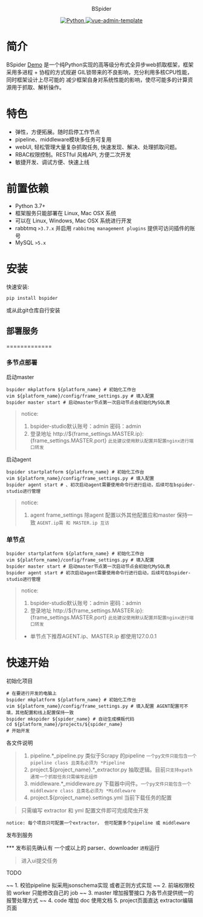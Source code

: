 <p align="center">
    BSpider
</p>
<p align="center">
  <a href="https://github.com/python">
    <img src="https://img.shields.io/badge/Python-3.7.4-brightgreen.svg" alt="Python">
  </a>
  <a href="https://github.com/PanJiaChen/vue-admin-template">
    <img src="https://img.shields.io/badge/vue--admin--template-4.0+-brightgreen.svg" alt="vue-admin-template">
  </a>
</p>

简介
========

BSpider [Demo](http://bspider-demo.baishanglin.top/)
是一个纯Python实现的高等级分布式全异步web抓取框架，框架采用多进程 + 
协程的方式规避 GIL锁带来的不良影响，充分利用多核CPU性能，同时框架设计上尽可能的
减少框架自身对系统性能的影响，使尽可能多的计算资源用于抓取、解析操作。

特色
========
* 弹性，方便拓展。随时启停工作节点
* pipeline、middleware模块多任务可复用
* webUI, 轻松管理大量复杂抓取任务, 快速发现、解决、处理抓取问题。
* RBAC权限控制。RESTful 风格API, 方便二次开发
* 敏捷开发、调试方便、快速上线

前置依赖
============

* Python 3.7+
* 框架服务只能部署在 Linux, Mac OSX 系统
* 可以在 Linux, Windows, Mac OSX 系统进行开发
* rabbtmq `>3.7.x` 并启用 `rabbitmq management plugins` 提供可访问插件的账号
* MySQL `>5.x`

安装
=======

快速安装:

    pip install bspider

或从此git仓库自行安装

## 部署服务
=============
### 多节点部署
启动master
```shell script
bspider mkplatform ${platform_name} # 初始化工作台
vim ${platform_name}/config/frame_settings.py # 填入配置
bspider master start # 启动master节点第一次启动节点会初始化MySQL表
```
> notice:
> 1. bspider-studio默认账号：admin 密码：admin
> 2. 登录地址 http://${frame_settings.MASTER.ip}:{frame_settings.MASTER.port} `此处建议使用默认配置并配置nginx进行端口转发`

启动agent
```shell script
bspider startplatform ${platform_name} # 初始化工作台
vim ${platform_name}/config/frame_settings.py # 填入配置
bspider agent start # 、初次启动agent需要使用命令行进行启动，后续可在bspider-studio进行管理
```
> notice:
> 1. agent frame_settings 除agent 配置以外其他配置应和master 保持一致 `AGENT.ip需 和 MASTER.ip 互访`

### 单节点
```shell script
bspider startplatform ${platform_name} # 初始化工作台
vim ${platform_name}/config/frame_settings.py # 填入配置
bspider master start # 启动master节点第一次启动节点会初始化MySQL表
bspider agent start # 初次启动agent需要使用命令行进行启动，后续可在bspider-studio进行管理
```
> notice:
> 1. bspider-studio默认账号：admin 密码：admin
> 2. 登录地址 http://${frame_settings.MASTER.ip}:{frame_settings.MASTER.port} `此处建议使用默认配置并配置nginx进行端口转发`
> * 单节点下推荐AGENT.ip、MASTER.ip 都使用127.0.0.1

快速开始
========
初始化项目
```shell script
# 在要进行开发的电脑上
bspider mkplatform ${platform_name} # 初始化工作台
vim ${platform_name}/config/frame_settings.py # 填入配置 AGENT配置可不填，其他配置和线上配置保持一致
bspider mkspider ${spider_name} # 自动生成模板代码
cd ${platform_name}/projects/${spider_name}
# 开始开发
```
各文件说明
> 1. pipeline.*_pipeline.py 类似于Scrapy 的pipeline `一个py文件只能包含一个pipeline class 且类名必须为 *Pipeline`
> 2. project.${project_name}.*_extractor.py 抽取逻辑。目前`只支持xpath 通常一个抓取任务只需编写此组件`
> 3. middleware.*_middleware.py 下载器中间件。`一个py文件只能包含一个middleware class 且类名必须为 *Middleware`
> 4. project.${project_name}.settings.yml 当前下载任务的配置

> 只需编写 extractor 和 yml 配置文件即可完成爬虫开发

`notice: 每个项目只可配置一个extractor， 但可配置多个pipeline 或 middleware` 


发布到服务

*** 发布前先确认有 一个或以上的 parser、downloader `进程`运行
> 进入ui提交任务

TODO

~~ 1. 校验pipeline 拟采用jsonschema实现 或者正则方式实现 ~~
2. 前端权限校验 worker 只能修改自己的 job
~~ 3. master 增加报警接口 为各节点提供统一的报警处理方式 ~~
4. code 增加 doc 使用文档
5. project页面直达 extractor编辑页面